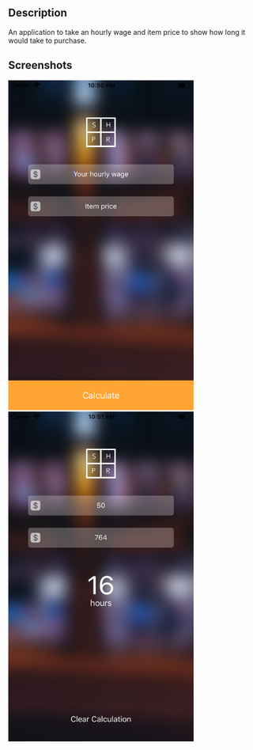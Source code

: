 ## Description
An application to take an hourly wage and item price to show how long it would take to purchase.

## Screenshots

<kbd><img src="https://github.com/codyph/window-shopper/blob/master/images/Screen1.png" width="375" height="667"></kbd> <kbd><img src="https://github.com/codyph/window-shopper/blob/master/images/Screen2.png" width="375" height="667"></kbd>
